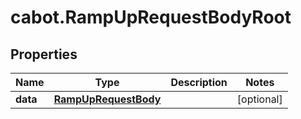 # cabot.RampUpRequestBodyRoot

## Properties

Name | Type | Description | Notes
------------ | ------------- | ------------- | -------------
**data** | [**RampUpRequestBody**](RampUpRequestBody.md) |  | [optional] 



